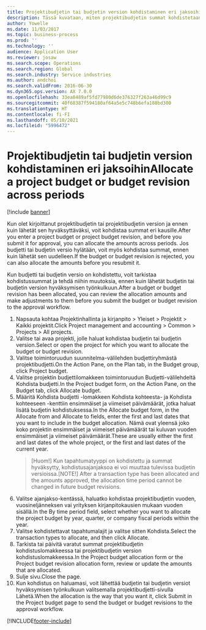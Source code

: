 ```yaml
---
title: Projektibudjetin tai budjetin version kohdistaminen eri jaksoihin
description: Tässä kuvataan, miten projektibudjetin summat kohdistetaan eri kausina.
author: Yowelle
ms.date: 11/03/2017
ms.topic: business-process
ms.prod: ''
ms.technology: ''
audience: Application User
ms.reviewer: josaw
ms.search.scope: Operations
ms.search.region: Global
ms.search.industry: Service industries
ms.author: andchoi
ms.search.validFrom: 2016-06-30
ms.dyn365.ops.version: AX 7.0.0
ms.openlocfilehash: 33ea8489af5fd77980d6de376327f263a46d99c9
ms.sourcegitcommit: 40f68387f594180af64a5e5c748b6efa188bd300
ms.translationtype: HT
ms.contentlocale: fi-FI
ms.lasthandoff: 05/10/2021
ms.locfileid: "5996472"
---
```

# <a name="allocate-a-project-budget-or-budget-revision-across-periods"></a><span data-ttu-id="8dcab-103">Projektibudjetin tai budjetin version kohdistaminen eri jaksoihin</span><span class="sxs-lookup"><span data-stu-id="8dcab-103">Allocate a project budget or budget revision across periods</span></span>

[!include [banner](../../includes/banner.md)]

<span data-ttu-id="8dcab-104">Kun olet kirjoittanut projektibudjetin tai projektibudjetin version ja ennen kuin lähetät sen hyväksyttäväksi, voit kohdistaa summat eri kausille.</span><span class="sxs-lookup"><span data-stu-id="8dcab-104">After you enter a project budget or project budget revision, and before you submit it for approval, you can allocate the amounts across periods.</span></span> <span data-ttu-id="8dcab-105">Jos budjetti tai budjetin versio hylätään, voit myös kohdistaa summat, ennen kuin lähetät sen uudelleen.</span><span class="sxs-lookup"><span data-stu-id="8dcab-105">If the budget or budget revision is rejected, you can also allocate the amounts before you resubmit it.</span></span> 

<span data-ttu-id="8dcab-106">Kun budjetti tai budjetin versio on kohdistettu, voit tarkistaa kohdistussummat ja tehdä niihin muutoksia, ennen kuin lähetät budjetin tai budjetin version hyväksymisen työnkulkuun.</span><span class="sxs-lookup"><span data-stu-id="8dcab-106">After a budget or budget revision has been allocated, you can review the allocation amounts and make adjustments to them before you submit the budget or budget revision to the approval workflow.</span></span> 

1. <span data-ttu-id="8dcab-107">Napsauta kohtaa Projektinhallinta ja kirjanpito > Yleiset > Projektit > Kaikki projektit.</span><span class="sxs-lookup"><span data-stu-id="8dcab-107">Click Project management and accounting > Common > Projects > All projects.</span></span> 
2. <span data-ttu-id="8dcab-108">Valitse tai avaa projekti, jolle haluat kohdistaa budjetin tai budjetin version.</span><span class="sxs-lookup"><span data-stu-id="8dcab-108">Select or open the project for which you want to allocate the budget or budget revision.</span></span> 
3. <span data-ttu-id="8dcab-109">Valitse toimintoruudun suunnitelma-välilehden budjettiryhmästä projektibudjetti.</span><span class="sxs-lookup"><span data-stu-id="8dcab-109">On the Action Pane, on the Plan tab, in the Budget group, click Project budget.</span></span> 
4. <span data-ttu-id="8dcab-110">Valitse projektin budjettilomakkeen toimintoruudun Budjetti-välilehdeltä Kohdista budjetti.</span><span class="sxs-lookup"><span data-stu-id="8dcab-110">In the Project budget form, on the Action Pane, on the Budget tab, click Allocate budget.</span></span> 
5. <span data-ttu-id="8dcab-111">Määritä Kohdista budjetti -lomakkeen Kohdista kohteesta- ja Kohdista kohteeseen -kenttiin ensimmäiset ja viimeiset päivämäärät, jotka haluat lisätä budjetin kohdistuksessa.</span><span class="sxs-lookup"><span data-stu-id="8dcab-111">In the Allocate budget form, in the Allocate from and Allocate to fields, enter the first and last dates that you want to include in the budget allocation.</span></span> <span data-ttu-id="8dcab-112">Nämä ovat yleensä joko koko projektin ensimmäiset ja viimeiset päivämäärät tai kuluvan vuoden ensimmäiset ja viimeiset päivämäärät.</span><span class="sxs-lookup"><span data-stu-id="8dcab-112">These are usually either the first and last dates of the whole project, or the first and last dates of the current year.</span></span>  
   > <span data-ttu-id="8dcab-113">[Huom!] Kun tapahtumatyyppi on kohdistettu ja summat hyväksytty, kohdistusajanjaksoa ei voi muuttaa tulevissa budjetin versioissa.</span><span class="sxs-lookup"><span data-stu-id="8dcab-113">[NOTE!] After a transaction type has been allocated and the amounts approved, the allocation time period cannot be changed in future budget revisions.</span></span> 
6. <span data-ttu-id="8dcab-114">Valitse ajanjakso-kentässä, haluatko kohdistaa projektibudjetin vuoden, vuosineljänneksen vai yrityksen kirjanpitokausien mukaan vuoden sisällä.</span><span class="sxs-lookup"><span data-stu-id="8dcab-114">In the By time period field, select whether you want to allocate the project budget by year, quarter, or company fiscal periods within the year.</span></span>
7. <span data-ttu-id="8dcab-115">Valitse kohdistettavat tapahtumalajit ja valitse sitten Kohdista.</span><span class="sxs-lookup"><span data-stu-id="8dcab-115">Select the transaction types to allocate, and then click Allocate.</span></span> 
8. <span data-ttu-id="8dcab-116">Tarkista tai päivitä varatut summat projektibudjetin kohdistuslomakkeessa tai projektibudjetin version kohdistuslomakkeessa.</span><span class="sxs-lookup"><span data-stu-id="8dcab-116">In the Project budget allocation form or the Project budget revision allocation form, review or update the amounts that are allocated.</span></span> 
9. <span data-ttu-id="8dcab-117">Sulje sivu.</span><span class="sxs-lookup"><span data-stu-id="8dcab-117">Close the page.</span></span>
10. <span data-ttu-id="8dcab-118">Kun kohdistus on haluamasi, voit lähettää budjetin tai budjetin versiot hyväksymisen työnkulkuun valitsemalla projektibudjetti-sivulla Lähetä.</span><span class="sxs-lookup"><span data-stu-id="8dcab-118">When the allocation is the way that you want it, click Submit in the Project budget page to send the budget or budget revisions to the approval workflow.</span></span>  




[!INCLUDE[footer-include](../../includes/footer-banner.md)]